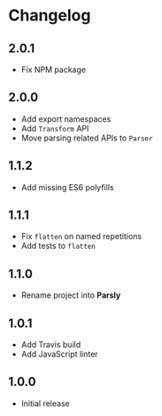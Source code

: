 # Changelog

## 2.0.1

* Fix NPM package

## 2.0.0

* Add export namespaces
* Add `Transform` API
* Move parsing related APIs to `Parser`

## 1.1.2

* Add missing ES6 polyfills

## 1.1.1

* Fix `flatten` on named repetitions
* Add tests to `flatten`

## 1.1.0

* Rename project into __Parsly__

## 1.0.1

* Add Travis build
* Add JavaScript linter

## 1.0.0

* Initial release
